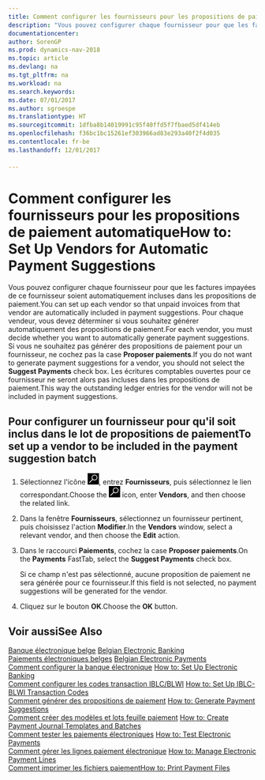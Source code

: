 ```yaml
---
title: Comment configurer les fournisseurs pour les propositions de paiement automatique
description: "Vous pouvez configurer chaque fournisseur pour que les factures impayées de ce fournisseur soient automatiquement incluses dans les propositions de paiement."
documentationcenter: 
author: SorenGP
ms.prod: dynamics-nav-2018
ms.topic: article
ms.devlang: na
ms.tgt_pltfrm: na
ms.workload: na
ms.search.keywords: 
ms.date: 07/01/2017
ms.author: sgroespe
ms.translationtype: HT
ms.sourcegitcommit: 1dfba8b14019991c95f40ffd5f7fbaed5df414eb
ms.openlocfilehash: f36bc1bc15261ef303966ad83e293a40f2f4d035
ms.contentlocale: fr-be
ms.lasthandoff: 12/01/2017

---
```

# <a name="how-to-set-up-vendors-for-automatic-payment-suggestions"></a><span data-ttu-id="856a9-103">Comment configurer les fournisseurs pour les propositions de paiement automatique</span><span class="sxs-lookup"><span data-stu-id="856a9-103">How to: Set Up Vendors for Automatic Payment Suggestions</span></span>
<span data-ttu-id="856a9-104">Vous pouvez configurer chaque fournisseur pour que les factures impayées de ce fournisseur soient automatiquement incluses dans les propositions de paiement.</span><span class="sxs-lookup"><span data-stu-id="856a9-104">You can set up each vendor so that unpaid invoices from that vendor are automatically included in payment suggestions.</span></span> <span data-ttu-id="856a9-105">Pour chaque vendeur, vous devez déterminer si vous souhaitez générer automatiquement des propositions de paiement.</span><span class="sxs-lookup"><span data-stu-id="856a9-105">For each vendor, you must decide whether you want to automatically generate payment suggestions.</span></span> <span data-ttu-id="856a9-106">Si vous ne souhaitez pas générer des propositions de paiement pour un fournisseur, ne cochez pas la case **Proposer paiements**.</span><span class="sxs-lookup"><span data-stu-id="856a9-106">If you do not want to generate payment suggestions for a vendor, you should not select the **Suggest Payments** check box.</span></span> <span data-ttu-id="856a9-107">Les écritures comptables ouvertes pour ce fournisseur ne seront alors pas incluses dans les propositions de paiement.</span><span class="sxs-lookup"><span data-stu-id="856a9-107">This way the outstanding ledger entries for the vendor will not be included in payment suggestions.</span></span>  

## <a name="to-set-up-a-vendor-to-be-included-in-the-payment-suggestion-batch"></a><span data-ttu-id="856a9-108">Pour configurer un fournisseur pour qu'il soit inclus dans le lot de propositions de paiement</span><span class="sxs-lookup"><span data-stu-id="856a9-108">To set up a vendor to be included in the payment suggestion batch</span></span>  

1.  <span data-ttu-id="856a9-109">Sélectionnez l'icône ![Rechercher une page ou un état](../../media/ui-search/search_small.png "icône Rechercher une page ou un état"), entrez **Fournisseurs**, puis sélectionnez le lien correspondant.</span><span class="sxs-lookup"><span data-stu-id="856a9-109">Choose the ![Search for Page or Report](../../media/ui-search/search_small.png "Search for Page or Report icon") icon, enter **Vendors**, and then choose the related link.</span></span>  
2.  <span data-ttu-id="856a9-110">Dans la fenêtre **Fournisseurs**, sélectionnez un fournisseur pertinent, puis choisissez l'action **Modifier**.</span><span class="sxs-lookup"><span data-stu-id="856a9-110">In the **Vendors** window, select a relevant vendor, and then choose the **Edit** action.</span></span>  
3.  <span data-ttu-id="856a9-111">Dans le raccourci **Paiements**, cochez la case **Proposer paiements**.</span><span class="sxs-lookup"><span data-stu-id="856a9-111">On the **Payments** FastTab, select the **Suggest Payments** check box.</span></span>  

    <span data-ttu-id="856a9-112">Si ce champ n'est pas sélectionné, aucune proposition de paiement ne sera générée pour ce fournisseur.</span><span class="sxs-lookup"><span data-stu-id="856a9-112">If this field is not selected, no payment suggestions will be generated for the vendor.</span></span>  

4.  <span data-ttu-id="856a9-113">Cliquez sur le bouton **OK**.</span><span class="sxs-lookup"><span data-stu-id="856a9-113">Choose the **OK** button.</span></span>  
  
## <a name="see-also"></a><span data-ttu-id="856a9-114">Voir aussi</span><span class="sxs-lookup"><span data-stu-id="856a9-114">See Also</span></span>  
 <span data-ttu-id="856a9-115">[Banque électronique belge](belgian-electronic-banking.md) </span><span class="sxs-lookup"><span data-stu-id="856a9-115">[Belgian Electronic Banking](belgian-electronic-banking.md) </span></span>  
 <span data-ttu-id="856a9-116">[Paiements électroniques belges](belgian-electronic-payments.md) </span><span class="sxs-lookup"><span data-stu-id="856a9-116">[Belgian Electronic Payments](belgian-electronic-payments.md) </span></span>  
 <span data-ttu-id="856a9-117">[Comment configurer la banque électronique](how-to-set-up-electronic-banking.md) </span><span class="sxs-lookup"><span data-stu-id="856a9-117">[How to: Set Up Electronic Banking](how-to-set-up-electronic-banking.md) </span></span>  
 <span data-ttu-id="856a9-118">[Comment configurer les codes transaction IBLC/BLWI](how-to-set-up-iblc-blwi-transaction-codes.md) </span><span class="sxs-lookup"><span data-stu-id="856a9-118">[How to: Set Up IBLC-BLWI Transaction Codes](how-to-set-up-iblc-blwi-transaction-codes.md) </span></span>  
 <span data-ttu-id="856a9-119">[Comment générer des propositions de paiement](how-to-generate-payment-suggestions.md) </span><span class="sxs-lookup"><span data-stu-id="856a9-119">[How to: Generate Payment Suggestions](how-to-generate-payment-suggestions.md) </span></span>  
 <span data-ttu-id="856a9-120">[Comment créer des modèles et lots feuille paiement](how-to-create-payment-journal-templates-and-batches.md) </span><span class="sxs-lookup"><span data-stu-id="856a9-120">[How to: Create Payment Journal Templates and Batches](how-to-create-payment-journal-templates-and-batches.md) </span></span>  
 <span data-ttu-id="856a9-121">[Comment tester les paiements électroniques](how-to-test-electronic-payments.md) </span><span class="sxs-lookup"><span data-stu-id="856a9-121">[How to: Test Electronic Payments](how-to-test-electronic-payments.md) </span></span>  
 <span data-ttu-id="856a9-122">[Comment gérer les lignes paiement électronique](how-to-manage-electronic-payment-lines.md) </span><span class="sxs-lookup"><span data-stu-id="856a9-122">[How to: Manage Electronic Payment Lines](how-to-manage-electronic-payment-lines.md) </span></span>  
 [<span data-ttu-id="856a9-123">Comment imprimer les fichiers paiement</span><span class="sxs-lookup"><span data-stu-id="856a9-123">How to: Print Payment Files</span></span>](how-to-print-payment-files.md)

